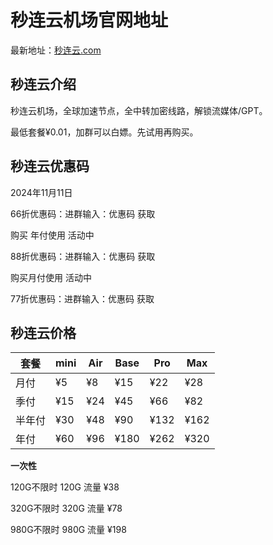 # 秒连云机场官网地址

最新地址：[秒连云.com](https://mly01.miaolianyun.my/#/register?code=JzT4HfkC)

## 秒连云介绍

秒连云机场，全球加速节点，全中转加密线路，解锁流媒体/GPT。

最低套餐¥0.01，加群可以白嫖。先试用再购买。

## 秒连云优惠码

2024年11月11日

66折优惠码：进群输入：优惠码 获取

购买 年付使用 活动中

88折优惠码：进群输入：优惠码 获取

购买月付使用 活动中

77折优惠码：进群输入：优惠码 获取

## 秒连云价格

|套餐|mini|Air|Base|Pro|Max|
|----|----|----|----|----|----|
|月付|¥5|¥8|¥15|¥22|¥28|
|季付|¥15|¥24|¥45|¥66|¥82|
|半年付|¥30|¥48|¥90|¥132|¥162|
|年付|¥60|¥96|¥180|¥262|¥320|

**一次性**

120G不限时 120G 流量 ¥38

320G不限时 320G 流量 ¥78

980G不限时 980G 流量 ¥198

